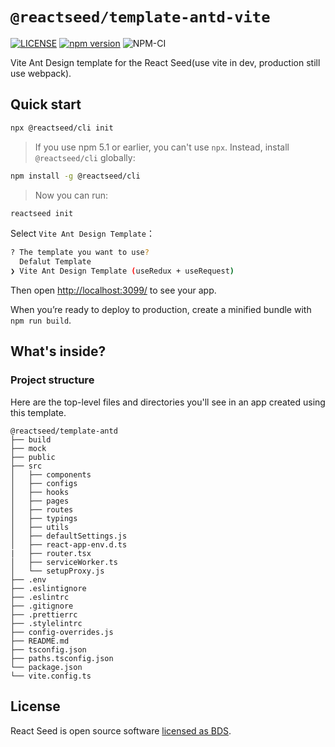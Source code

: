 # `@reactseed/template-antd-vite`

[![LICENSE][LICENSE-image]][LICENSE-url] [![npm version][npm-image]][npm-url] ![NPM-CI][CI-image]

[npm-image]: https://img.shields.io/npm/v/@reactseed/template-antd.svg
[npm-url]: https://www.npmjs.com/package/@reactseed/template-antd
[LICENSE-image]:https://img.shields.io/badge/license-BSD-blue.svg
[LICENSE-url]: https://github.com/reactseed/template-antd/blob/master/LICENSE
[CI-image]:https://github.com/reactseed/template-antd/workflows/NPM-CI/badge.svg

Vite Ant Design template for the React Seed(use vite in dev, production still use webpack).
## Quick start
```sh
npx @reactseed/cli init
```

> If you use npm 5.1 or earlier, you can't use `npx`. Instead, install `@reactseed/cli` globally:
 
```sh
npm install -g @reactseed/cli 
```

> Now you can run:

```sh
reactseed init
```

Select `Vite Ant Design Template`：
```sh
? The template you want to use?
  Defalut Template
❯ Vite Ant Design Template (useRedux + useRequest)
```

Then open [http://localhost:3099/](http://localhost:3099/) to see your app.

When you’re ready to deploy to production, create a minified bundle with `npm run build`.


## What's inside?

### Project structure

Here are the top-level files and directories you'll see in an app created using this template.

```
@reactseed/template-antd
├── build
├── mock
├── public
├── src
│   ├── components
│   ├── configs
│   ├── hooks
│   ├── pages
│   ├── routes
│   ├── typings
│   ├── utils
│   ├── defaultSettings.js
│   ├── react-app-env.d.ts
|   ├── router.tsx
│   ├── serviceWorker.ts
│   └── setupProxy.js
├── .env
├── .eslintignore
├── .eslintrc
├── .gitignore
├── .prettierrc
├── .stylelintrc
├── config-overrides.js
├── README.md
├── tsconfig.json
├── paths.tsconfig.json
└── package.json
└── vite.config.ts
```

## License

React Seed is open source software [licensed as BDS](https://github.com/reactseed/template-antd/blob/master/LICENSE).
